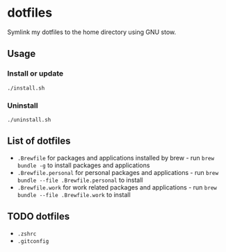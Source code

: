 # dotfiles

Symlink my dotfiles to the home directory using GNU stow.

## Usage

### Install or update

`./install.sh`

### Uninstall
    
`./uninstall.sh`

## List of dotfiles

* `.Brewfile` for packages and applications installed by brew - run `brew bundle -g` to install packages and applications
* `.Brewfile.personal` for personal packages and applications - run `brew bundle --file .Brewfile.personal` to install
* `.Brewfile.work` for work related packages and applications - run `brew bundle --file .Brewfile.work` to install

## TODO dotfiles

* `.zshrc`
* `.gitconfig`